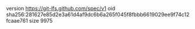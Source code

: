 version https://git-lfs.github.com/spec/v1
oid sha256:281627e85d2e3a61d4af9dc6b6a265f045f8fbbb6619029ee9f74c12fcaae761
size 9975
